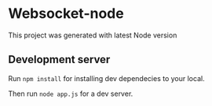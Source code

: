 
# Websocket-node

This project was generated with latest Node version

## Development server

Run `npm install` for installing dev dependecies to your local.

Then run `node app.js` for a dev server. 


